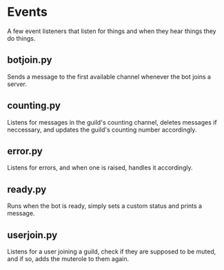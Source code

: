 # Events
A few event listeners that listen for things and when they hear things they do things.

## botjoin.py
Sends a message to the first available channel whenever the bot joins a server.

## counting.py
Listens for messages in the guild's counting channel, deletes messages if neccessary, and updates the guild's counting number accordingly.

## error.py
Listens for errors, and when one is raised, handles it accordingly.

## ready.py
Runs when the bot is ready, simply sets a custom status and prints a message.

## userjoin.py
Listens for a user joining a guild, check if they are supposed to be muted, and if so, adds the muterole to them again.